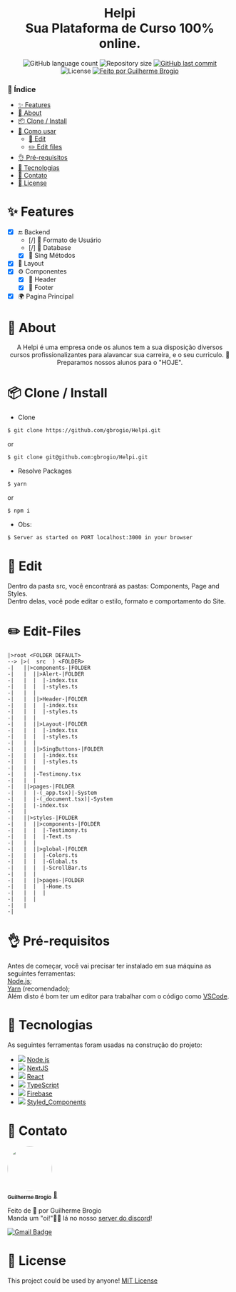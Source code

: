 <!-- === === === === TEMPLATE STRUCTURE MADE BY GBROGIO === === === === === -->

<h1 align="center">
  Helpi <br /> Sua Plataforma de Curso 100% online.
</h1>
 <p align="center">
  <img alt="GitHub language count" src="https://img.shields.io/github/languages/count/gbrogio/Helpi?style=for-the-badge">

  <img alt="Repository size" src="https://img.shields.io/github/repo-size/gbrogio/Helpi?style=for-the-badge">

  <a href="https://github.com/gbrogio/gbrogio/commits/dclayout">
    <img alt="GitHub last commit" src="https://img.shields.io/github/last-commit/gbrogio/Helpi?style=for-the-badge">
  </a>

   <img alt="License" src="https://img.shields.io/badge/license-MIT-brightgreen?style=for-the-badge">

  <a href="https://github.com/gbrogio">
    <img alt="Feito por Guilherme Brogio" src="https://img.shields.io/badge/feito%20por-GBrogio-blue?style=for-the-badge">
  </a>
</p>

### 📄 Índice

- [✨ Features](#Features)
- [📜 About](#About)
- [📦 Clone / Install](#Install)
- [🔨 Como usar](#Edit)
  - [🔨 Edit](#Edit)
  - [✏️ Edit files](#EditFiles)
- [👌 Pré-requisitos](#PreRequisitos)
- [🔨 Tecnologias](#Tecnologias)
- [👤 Contato](#Autor)
- [📜 License](#License)

### <h1 id="Features">✨ Features</h1>

- [X] 🔚 Backend
  - [/] 👤 Formato de Usuário
  - [/] 📙 Database
  - [X] 📖 Sing Métodos
- [X] 🎨 Layout
- [X] ⚙️ Componentes
  - [X] 🤯 Header
  - [X] 🦶 Footer
- [X] 🌍 Pagina Principal

## <h1 id="About">📜 About</h1>

<p align="center">
  A Helpi é uma empresa onde os alunos tem a sua disposição diversos cursos profissionalizantes
  para alavancar sua carreira, e o seu curriculo. 🎉<br>
  Preparamos nossos alunos para o "HOJE".
</p>

## <h1 id="Install">📦 Clone / Install</h1>

- Clone

```bash
$ git clone https://github.com/gbrogio/Helpi.git
```

or

```bash
$ git clone git@github.com:gbrogio/Helpi.git
```

- Resolve Packages

```bash
$ yarn
```

or

```bash
$ npm i
```

- Obs:

```bash
$ Server as started on PORT localhost:3000 in your browser
```

### <h1 id="Edit">🔨 Edit</h1>

Dentro da pasta src, você encontrará as pastas: Components, Page and Styles.<br />
Dentro delas, você pode editar o estilo, formato e comportamento do Site.

### <h1 id="EditFiles">✏️ Edit-Files</h1>

```
|>root <FOLDER DEFAULT>
--> |>(  src  ) <FOLDER>
-|   ||>components-|FOLDER
-|   |  ||>Alert-|FOLDER
-|   |  |  |-index.tsx
-|   |  |  |-styles.ts
-|   |  |
-|   |  ||>Header-|FOLDER
-|   |  |  |-index.tsx
-|   |  |  |-styles.ts
-|   |  |
-|   |  ||>Layout-|FOLDER
-|   |  |  |-index.tsx
-|   |  |  |-styles.ts
-|   |  |
-|   |  ||>SingButtons-|FOLDER
-|   |  |  |-index.tsx
-|   |  |  |-styles.ts
-|   |  |
-|   |  |-Testimony.tsx
-|   |  |
-|   ||>pages-|FOLDER
-|   |  |-(_app.tsx)|-System
-|   |  |-(_document.tsx)|-System
-|   |  |-index.tsx
-|   |
-|   ||>styles-|FOLDER
-|   |  ||>components-|FOLDER
-|   |  |  |-Testimony.ts
-|   |  |  |-Text.ts
-|   |  |
-|   |  ||>global-|FOLDER
-|   |  |  |-Colors.ts
-|   |  |  |-Global.ts
-|   |  |  |-ScrollBar.ts
-|   |  |
-|   |  ||>pages-|FOLDER
-|   |  |  |-Home.ts
-|   |  |  |
-|   |  |
-|   |
-|
```

## <h1 id="PreRequisitos">👌 Pré-requisitos</h1>

Antes de começar, você vai precisar ter instalado em sua máquina as seguintes ferramentas:<br>
[Node.js](https://nodejs.org/en/);<br>
[Yarn](https://yarnpkg.com/) (recomendado);<br>
Além disto é bom ter um editor para trabalhar com o código como [VSCode](https://code.visualstudio.com/).

## <h1 id="Tecnologias">🔨 Tecnologias</h1>

As seguintes ferramentas foram usadas na construção do projeto:

- ![](https://img.shields.io/badge/|-green?style=for-the-badge&logo=Node.js&logoColor=white) [Node.js](https://nodejs.org/en/)
- ![](https://img.shields.io/badge/|-0000?style=for-the-badge&logo=Next.js&logoColor=white) [NextJS](https://www.nextjs.org/)
- ![](https://img.shields.io/badge/|-20232A?style=for-the-badge&logo=react&logoColor=61DAFB) [React](https://pt-br.reactjs.org/)
- ![](https://img.shields.io/badge/|-0081CB?style=for-the-badge&logo=typescript&logoColor=white) [TypeScript](https://www.typescriptlang.org/)
- ![](https://img.shields.io/badge/|-orange?style=for-the-badge&logo=firebase&logoColor=white) [Firebase](https://firebase.google.com/)
- ![](https://img.shields.io/badge/%F0%9F%92%85%20%7C-A21653?style=for-the-badge) [Styled_Components](https://styled-components.com/)

## <h1 id="Autor">👤 Contato</h1>

<a href="https://github.com/gbrogio">
 <img style="border-radius: 50%;" src="https://avatars.githubusercontent.com/u/79169549?s=400&u=b290516661edf038794521fe542f92d74eccb2b8&v=4" width="100px;" alt=""/>
 <br />
 <sub><b>Guilherme Brogio</b></sub></a> <a href="https://app.rocketseat.com.br/me/gbrogio" title="GBrogio">🚀</a>

Feito de 💜 por Guilherme Brogio <br>
Manda um "oi!"👋🏽 lá no nosso [server do discord](https://discord.gg/ANAWECH3UP)!

[![Gmail Badge](https://img.shields.io/badge/-guilhermebrogio.ps@gmail.com-c14438?style=flat-square&logo=Gmail&logoColor=white&link=mailto:guilhermebrogio.ps@gmail.com)](mailto:guilhermebrogio.ps@gmail.com)

## <h1 id="License">📜 License</h1>

This project could be used by anyone! [MIT License](https://github.com/gbrogio/Helpi/blob/master/LICENSE)

